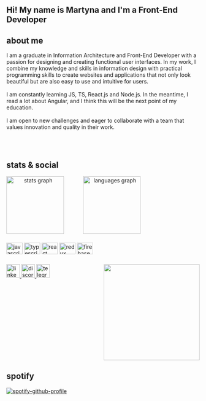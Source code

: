<h2 align="left">Hi! My name is Martyna and I'm a Front-End Developer</h2>
<p align='center'>
</p>

###

<h2> about me </h2>

I am a graduate in Information Architecture and Front-End Developer with a passion for designing and creating functional user interfaces. 
In my work, I combine my knowledge and skills in information design with practical programming skills to create websites and applications that not only look beautiful but are also easy to use and intuitive for users.
<br clear="both">
<br clear="both">
I am constantly learning JS, TS, React.js and Node.js. In the meantime, I read a lot about Angular, and I think this will be the next point of my education.
<br clear="both">
<br clear="both">
I am open to new challenges and eager to collaborate with a team that values innovation and quality in their work.

<br clear="both">
<br clear="both">

###

<h2> stats & social </h2>

<div align="center" style="display:flex; gap:50px;" >
  <img src="https://github-readme-stats.vercel.app/api?hide_title=false&hide_rank=false&show_icons=true&include_all_commits=true&count_private=true&disable_animations=false&theme=codeSTACKr&locale=en&hide_border=false&username=fyrodems" height="150" alt="stats graph"  />
  <img src="https://github-readme-stats.vercel.app/api/top-langs?locale=en&hide_title=false&layout=compact&card_width=320&langs_count=5&theme=codeSTACKr&hide_border=false&username=fyrodems" height="150" alt="languages graph"  />
</div>


###

<div align="left">
  <img src="https://cdn.jsdelivr.net/gh/devicons/devicon/icons/javascript/javascript-original.svg" height="30" width="42" alt="javascript logo"  />
  <img src="https://cdn.jsdelivr.net/gh/devicons/devicon/icons/typescript/typescript-plain.svg" height="30" width="42" alt="typescript logo"  />
  <img src="https://cdn.jsdelivr.net/gh/devicons/devicon/icons/react/react-original.svg" height="30" width="42" alt="react logo"  />
  <img src="https://cdn.jsdelivr.net/gh/devicons/devicon/icons/redux/redux-original.svg" height="30" width="42" alt="redux logo"  />
  <img src="https://cdn.jsdelivr.net/gh/devicons/devicon/icons/firebase/firebase-plain.svg" height="30" width="42" alt="firebase logo"  />
</div>


###

<img align="right" height="250" src="https://i.imgflip.com/6tj9yb.jpg"  />

###

<div align="left">
  <a href="https://www.linkedin.com/in/martyna-filipiak/" target="_blank">
    <img src="https://img.shields.io/static/v1?message=LinkedIn&logo=linkedin&label=&color=0077B5&logoColor=white&labelColor=&style=for-the-badge" height="35" alt="linkedin logo"  />
  </a>
  <a href="https://discord.com/users/fyrodems#7635" target="_blank">
    <img src="https://img.shields.io/static/v1?message=Discord&logo=discord&label=&color=7289DA&logoColor=white&labelColor=&style=for-the-badge" height="35" alt="discord logo"  />
  </a>
  <img src="https://img.shields.io/static/v1?message=Telegram&logo=telegram&label=&color=2CA5E0&logoColor=white&labelColor=&style=for-the-badge" height="35" alt="telegram logo"  />
</div>

###

<br clear="both">


<!-- ![visitors](https://visitor-badge.glitch.me/badge?page_id=90272040.90272040) -->

<h2> spotify </h2>


[![spotify-github-profile](https://spotify-github-profile.vercel.app/api/view?uid=1212.3&cover_image=true&theme=default&show_offline=false&background_color=121212&bar_color_cover=true)](https://spotify-github-profile.vercel.app/api/view?uid=1212.3&redirect=true)



###
